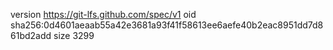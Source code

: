 version https://git-lfs.github.com/spec/v1
oid sha256:0d4601aeaab55a42e3681a93f41f58613ee6aefe40b2eac8951dd7d861bd2add
size 3299
